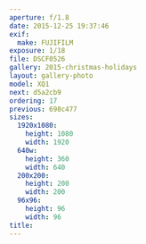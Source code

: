 ```yaml
---
aperture: f/1.8
date: 2015-12-25 19:37:46
exif:
  make: FUJIFILM
exposure: 1/18
file: DSCF0526
gallery: 2015-christmas-holidays
layout: gallery-photo
model: XQ1
next: d5a2cb9
ordering: 17
previous: 698c477
sizes:
  1920x1080:
    height: 1080
    width: 1920
  640w:
    height: 360
    width: 640
  200x200:
    height: 200
    width: 200
  96x96:
    height: 96
    width: 96
title: 
---
```

